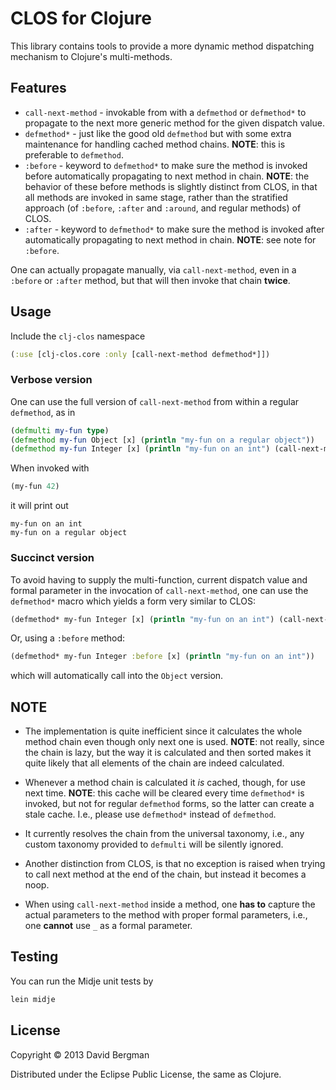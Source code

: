 # CLOS for Clojure

This library contains tools to provide a more dynamic method dispatching mechanism to
Clojure's multi-methods.

## Features

* `call-next-method` - invokable from with a `defmethod` or `defmethod*` to propagate to
the next more generic method for the given dispatch value.
* `defmethod*` - just like the good old `defmethod` but with some extra maintenance for
handling cached method chains. **NOTE**: this is preferable to `defmethod`.
* `:before` - keyword to `defmethod*` to make sure the method is invoked before automatically
propagating to next method in chain. **NOTE**: the behavior of these before methods is slightly
distinct from CLOS, in that all methods are invoked in same stage, rather than the
stratified approach (of `:before`, `:after` and `:around`, and regular methods) of CLOS.
* `:after` - keyword to `defmethod*` to make sure the method is invoked after automatically
propagating to next method in chain. **NOTE**: see note for `:before`.

One can actually propagate manually, via `call-next-method`, even in a `:before` or `:after` method,
but that will then invoke that chain **twice**.

## Usage

Include the `clj-clos` namespace

```clojure
(:use [clj-clos.core :only [call-next-method defmethod*]])
```

### Verbose version

One can use the full version of `call-next-method` from within a regular `defmethod`, as in

```clojure
(defmulti my-fun type)
(defmethod my-fun Object [x] (println "my-fun on a regular object"))
(defmethod my-fun Integer [x] (println "my-fun on an int") (call-next-method my-fun Integer x))
```

When invoked with

```clojure
(my-fun 42)
```

it will print out

```
my-fun on an int
my-fun on a regular object
```

### Succinct version

To avoid having to supply the multi-function,  current dispatch value and formal parameter in the invocation of
`call-next-method`, one can use the `defmethod*` macro which yields a form very similar to CLOS:

```clojure
(defmethod* my-fun Integer [x] (println "my-fun on an int") (call-next-method))
```

Or, using a `:before` method:

```clojure
(defmethod* my-fun Integer :before [x] (println "my-fun on an int"))
```

which will automatically call into the `Object` version.

## NOTE

* The implementation is quite inefficient since it calculates the whole method chain even though only next one is used. **NOTE**: not really, since the chain is lazy, but the way it is calculated and then sorted makes it quite likely that all elements of the chain are indeed calculated.

* Whenever a method chain is calculated it *is* cached, though, for use next time. **NOTE**: this
cache will be cleared every time `defmethod*` is invoked, but not for regular `defmethod` forms, so
the latter can create a stale cache. I.e., please use `defmethod*` instead of `defmethod`.

* It currently resolves the chain from the universal taxonomy, i.e., any custom taxonomy provided to
`defmulti` will be silently ignored.

* Another distinction from CLOS, is that no exception is raised when trying to call next method at
the end of the chain, but instead it becomes a noop.

* When using `call-next-method` inside a method, one **has to** capture the actual parameters to the
method with proper formal parameters, i.e., one **cannot** use `_` as a formal parameter.

## Testing

You can run the Midje unit tests by

```bash
lein midje
```

## License

Copyright © 2013 David Bergman

Distributed under the Eclipse Public License, the same as Clojure.
